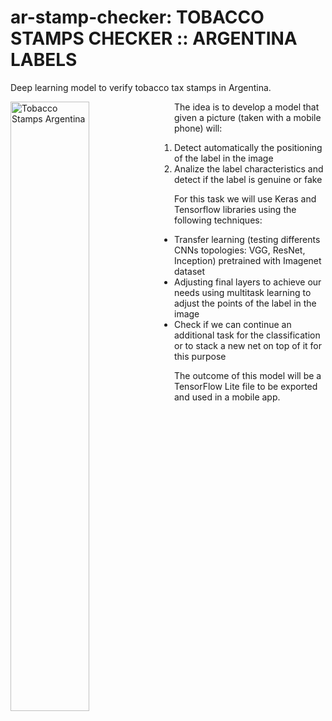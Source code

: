 # ar-stamp-checker: TOBACCO STAMPS CHECKER :: ARGENTINA LABELS

Deep learning model to verify tobacco tax stamps in Argentina. 

<img src="http://blogs.infobae.com/maldita-nicotina/files/2013/07/FOTOOO-1.jpg"
     alt="Tobacco Stamps Argentina"
     style="float: left; margin-right: 10px; height: 50%; width: 50%;" />
     
The idea is to develop a model that given a picture (taken with a mobile phone) will:

1) Detect automatically the positioning of the label in the image
2) Analize the label characteristics and detect if the label is genuine or fake

For this task we will use Keras and Tensorflow libraries using the following techniques:

- Transfer learning (testing differents CNNs topologies: VGG, ResNet, Inception) pretrained with Imagenet dataset
- Adjusting final layers to achieve our needs using multitask learning to adjust the points of the label in the image
- Check if we can continue an additional task for the classification or to stack a new net on top of it for this purpose

The outcome of this model will be a TensorFlow Lite file to be exported and used in a mobile app.
